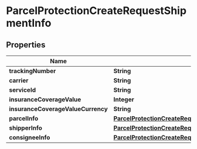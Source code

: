 

# ParcelProtectionCreateRequestShipmentInfo

## Properties

Name | Type | Description | Notes
------------ | ------------- | ------------- | -------------
**trackingNumber** | **String** |  |  [optional]
**carrier** | **String** |  |  [optional]
**serviceId** | **String** |  |  [optional]
**insuranceCoverageValue** | **Integer** |  |  [optional]
**insuranceCoverageValueCurrency** | **String** |  |  [optional]
**parcelInfo** | [**ParcelProtectionCreateRequestShipmentInfoParcelInfo**](ParcelProtectionCreateRequestShipmentInfoParcelInfo.md) |  |  [optional]
**shipperInfo** | [**ParcelProtectionCreateRequestShipmentInfoShipperInfo**](ParcelProtectionCreateRequestShipmentInfoShipperInfo.md) |  |  [optional]
**consigneeInfo** | [**ParcelProtectionCreateRequestShipmentInfoConsigneeInfo**](ParcelProtectionCreateRequestShipmentInfoConsigneeInfo.md) |  |  [optional]



